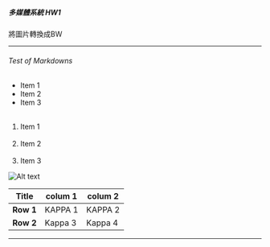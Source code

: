 ##### 多媒體系統 HW1 #
將圖片轉換成BW

--------------------------

###### Test of Markdowns #

* Item 1
* Item 2
* Item 3

<ol>
  <li>Item 1</li>
  <li>Item 2</li>
  <li>Item 3</li>
</ol>


![Alt text](http://image.boomsbeat.com/data/images/full/209/jobs-jpg.jpg)

|Title|colum 1 | colum 2|
|-----|--------|--------|
|__Row 1__|KAPPA 1 | KAPPA 2|
|__Row 2__|Kappa 3 | Kappa 4|


-----------------------------------


